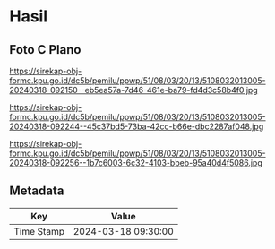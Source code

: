 # Hasil

## Foto C Plano

https://sirekap-obj-formc.kpu.go.id/dc5b/pemilu/ppwp/51/08/03/20/13/5108032013005-20240318-092150--eb5ea57a-7d46-461e-ba79-fd4d3c58b4f0.jpg

https://sirekap-obj-formc.kpu.go.id/dc5b/pemilu/ppwp/51/08/03/20/13/5108032013005-20240318-092244--45c37bd5-73ba-42cc-b66e-dbc2287af048.jpg

https://sirekap-obj-formc.kpu.go.id/dc5b/pemilu/ppwp/51/08/03/20/13/5108032013005-20240318-092256--1b7c6003-6c32-4103-bbeb-95a40d4f5086.jpg


## Metadata

| Key        | Value               |
| ---------- | ------------------- |
| Time Stamp | 2024-03-18 09:30:00 |



